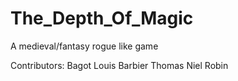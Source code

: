 # The_Depth_Of_Magic
A medieval/fantasy rogue like game

Contributors: Bagot Louis
              Barbier Thomas
              Niel Robin
